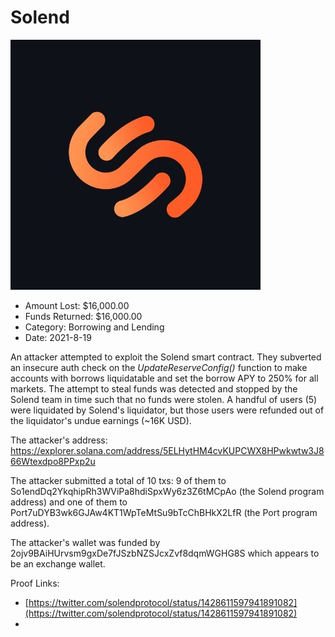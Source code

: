 # Solend
![Solend](/rektimages/Solend.png)
- Amount Lost: $16,000.00
- Funds Returned: $16,000.00
- Category: Borrowing and Lending
- Date: 2021-8-19

An attacker attempted to exploit the Solend smart contract. They subverted an insecure auth check on the _UpdateReserveConfig()_ function to make accounts with borrows liquidatable and set the borrow APY to 250% for all markets. The attempt to steal funds was detected and stopped by the Solend team in time such that no funds were stolen. A handful of users (5) were liquidated by Solend's liquidator, but those users were refunded out of the liquidator's undue earnings (~16K USD).  
  
The attacker's address:  
https://explorer.solana.com/address/5ELHytHM4cvKUPCWX8HPwkwtw3J866Wtexdpo8PPxp2u  
  
The attacker submitted a total of 10 txs: 9 of them to So1endDq2YkqhipRh3WViPa8hdiSpxWy6z3Z6tMCpAo (the Solend program address) and one of them to Port7uDYB3wk6GJAw4KT1WpTeMtSu9bTcChBHkX2LfR (the Port program address).  
  
The attacker's wallet was funded by 2ojv9BAiHUrvsm9gxDe7fJSzbNZSJcxZvf8dqmWGHG8S which appears to be an exchange wallet.


Proof Links:
- [https://twitter.com/solendprotocol/status/1428611597941891082](https://twitter.com/solendprotocol/status/1428611597941891082)
- []()


